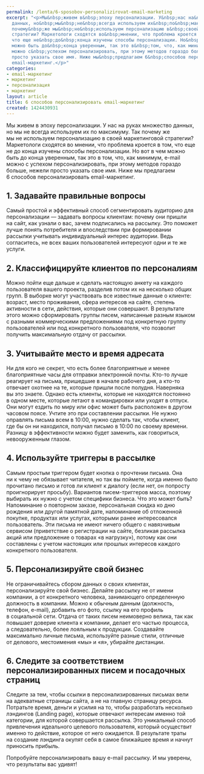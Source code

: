 ```yaml
---
permalink: /lenta/6-sposobov-personalizirovat-email-marketing
excerpt: "<p>Мы&nbsp;живем в&nbsp;эпоху персонализации. У&nbsp;нас на&nbsp;руках множество
  данных, но&nbsp;мы&nbsp;не&nbsp;всегда используем их&nbsp;по&nbsp;максимуму. Так
  почему&nbsp;же мы&nbsp;не&nbsp;используем персонализацию в&nbsp;своей маркетинговой
  стратегии? Маркетологи сходятся во&nbsp;мнении, что проблема кроется в&nbsp;том,
  что еще не&nbsp;до&nbsp;конца изучены способы персонализации. Но&nbsp;вот в&nbsp;чем
  можно быть до&nbsp;конца уверенным, так это в&nbsp;том, что, как минимум, e-mаil
  можно с&nbsp;успехом персонализировать, при этому методов гораздо больше, нежели
  просто указать свое имя. Ниже мы&nbsp;предлагаем 6&nbsp;способов персонализировать
  emаil-маркетинг.</p>"
categories:
- emаil-маркетинг
- маркетинг
- персонализация
- маркетинг
layout: article
title: 6 способов персонализировать emаil-маркетинг
created: 1424430931
---
```

<p>Мы&nbsp;живем в&nbsp;эпоху персонализации. У&nbsp;нас на&nbsp;руках множество данных, но&nbsp;мы&nbsp;не&nbsp;всегда используем их&nbsp;по&nbsp;максимуму. Так почему&nbsp;же мы&nbsp;не&nbsp;используем персонализацию в&nbsp;своей маркетинговой стратегии? Маркетологи сходятся во&nbsp;мнении, что проблема кроется в&nbsp;том, что еще не&nbsp;до&nbsp;конца изучены способы персонализации. Но&nbsp;вот в&nbsp;чем можно быть до&nbsp;конца уверенным, так это в&nbsp;том, что, как минимум, e-mаil можно с&nbsp;успехом персонализировать, при этому методов гораздо больше, нежели просто указать свое имя. Ниже мы&nbsp;предлагаем 6&nbsp;способов персонализировать emаil-маркетинг.</p>
<h2>1. Задавайте правильные вопросы</h2>
<p>Самый простой и&nbsp;эффективный способ сегментировать аудиторию для персонализации&nbsp;— задавать вопросы клиентам: почему они пришли на&nbsp;сайт, как узнали о&nbsp;вас, зачем подписались на&nbsp;рассылку. Это поможет лучше понять потребителя и&nbsp;впоследствии при формировании рассылки учитывать индивидуальный интерес аудитории. Ведь согласитесь, не&nbsp;всех ваших пользователей интересуют одни и&nbsp;те&nbsp;же услуги. </p>
<h2>2. Классифицируйте клиентов по&nbsp;персоналиям</h2>
<p>Можно пойти еще дальше и&nbsp;сделать настоящую анкету на&nbsp;каждого пользователя вашего проекта, разделив потом их&nbsp;на&nbsp;несколько общих групп. В&nbsp;выборке могут участвовать все известные данные о&nbsp;клиенте: возраст, место проживания, сфера интересов на&nbsp;сайте, степень активности в&nbsp;сети, действия, которые они совершают. В&nbsp;результате этого можно сформировать группы писем, написанные разным языком с&nbsp;разными коммерческими предложениями под конкретную группу пользователей или под конкретного пользователя, что позволит получить максимальную отдачу от&nbsp;рассылки.</p>
<h2>3. Учитывайте место и&nbsp;время адресата </h2>
<p>Ни&nbsp;для кого не&nbsp;секрет, что есть более благоприятные и&nbsp;менее благоприятные часы для отправки электронной почты. Кто-то лучше реагирует на&nbsp;письма, пришедшие в&nbsp;начале рабочего дня, а&nbsp;кто-то отвечает охотнее на&nbsp;те, которые пришли после полудня. Наверняка вы&nbsp;это знаете. Однако есть клиенты, которые не&nbsp;находятся постоянно в&nbsp;одном месте, которые летают в&nbsp;командировки или уходят в&nbsp;отпуск. Они могут ездить по&nbsp;миру или офис может быть расположен в&nbsp;другом часовом поясе. Учтите это при составлении рассылки. Не&nbsp;нужно оправлять письма всем в&nbsp;10:00, нужно сделать так, чтобы клиент, где&nbsp;бы он&nbsp;ни&nbsp;находился, получал письмо в&nbsp;10:00 по&nbsp;своему времени. Разницу в&nbsp;эффективности можно будет заменить, как говориться, невооруженным глазом.</p>
<h2>4. Используйте триггеры в&nbsp;рассылке</h2>
<p>Самым простым триггером будет кнопка о&nbsp;прочтении письма. Она ни&nbsp;к&nbsp;чему не&nbsp;обязывает читателя, но&nbsp;так вы&nbsp;поймете, когда именно было прочитано письмо и&nbsp;готов&nbsp;ли клиент к&nbsp;диалогу (если нет, он&nbsp;попросту проигнорирует просьбу). Вариантов писем-триггеров масса, поэтому выбирать их&nbsp;нужно с&nbsp;учетом специфики бизнеса. Что это может быть? Напоминание о&nbsp;повторном заказе, персональная скидка ко&nbsp;дню рождения или другой памятной дате, напоминание об&nbsp;отложенной покупке, продуктах или услугах, которыми ранее интересовался пользователь. Эти письма не&nbsp;имеют ничего общего с&nbsp;навязчивым сервисом (приветствие о&nbsp;регистрации на&nbsp;сайте, безликая рассылка акций или предложение о&nbsp;товарах «в&nbsp;нагрузку»), потому как они составлены с&nbsp;учетом настоящих или прошлых интересов каждого конкретного пользователя.</p>
<h2>5. Персонализируйте свой бизнес</h2>
<p>Не&nbsp;ограничивайтесь сбором данных о&nbsp;своих клиентах, персонализируйте свой бизнес. Делайте рассылку не&nbsp;от&nbsp;имени компании, а&nbsp;от&nbsp;конкретного человека, занимающего определенную должность в&nbsp;компании. Можно к&nbsp;обычным данным (должность, телефон, e-mail), добавить его фото, ссылку на&nbsp;его профиль в&nbsp;социальной сети. Отдача от&nbsp;таких писем неимоверно велика, так как повышает доверие клиента к&nbsp;компании, делает его частью процесса, а&nbsp;следовательно, более лояльным к&nbsp;продукции. Создавайте максимально личные письма, используйте разные стили, отличные от&nbsp;делового, местоимения «мы» и&nbsp;«я», убирайте дистанции.</p>
<h2>6. Следите за&nbsp;соответствием персонализированных писем и&nbsp;посадочных страниц</h2>
<p>Следите за&nbsp;тем, чтобы ссылки в&nbsp;персонализированных письмах вели на&nbsp;адекватные страницы сайта, а&nbsp;не&nbsp;на&nbsp;главную страницу ресурса. Потратьте время, деньги и&nbsp;усилия на&nbsp;то, чтобы разработать несколько лэндингов (Landing page), которые отвечают интересам именно той категории, для которой совершается рассылка. Это уникальный способ привлечения идеального целевого пользователя, который осуществит именно то&nbsp;действие, которое от&nbsp;него ожидается. В&nbsp;результате траты на&nbsp;создание лэндинга окупят себя в&nbsp;самое ближайшее время и&nbsp;начнут приносить прибыль.</p>
<p>Попробуйте персонализировать вашу e-mail рассылку. И&nbsp;мы&nbsp;уверены, что результаты вас удивят!</p>

